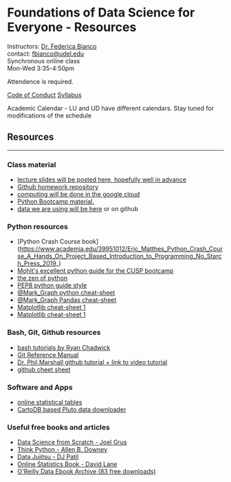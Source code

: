 # Foundations of Data Science for Everyone - Resources



Instructors: [Dr. Federica Bianco](http://fbb.space)  
contact: fbianco@udel.edu  
Synchronous online class  
Mon-Wed 3:35-4:50pm  
  
  
Attendence is required.

[Code of Conduct](https://docs.google.com/document/d/1j5WShxx9xY_WzStYMmg4Lp6GBIr9VmSG2wbg_e4o9Qs/edit#)
[Syllabus](https://docs.google.com/document/d/15JxJ7uJTIUoPM7wXOq5QeLASpOlVN64bz-YdgJqgN7Y/edit?usp=sharing)

Academic Calendar - LU and UD have different calendars. Stay tuned for modifications of the schedule
    
## Resources

---------

### Class material

*   [lecture slides will be posted here, hopefully well in advance](https://slides.com/federicabianco/decks/fdsfe)
*   [Github homework repository](https://github.com/fedhere/FDSfE)
*   [computing will be done in the google cloud](https://colab.research.google.com/notebooks/intro.ipynb#recent=true)
*   [Python Bootcamp material.](https://github.com/fedhere/PyBOOT)
*   [data we are using will be here](data) or on github

### Python resources

*   [Python Crash Course book] (https://www.academia.edu/39951012/Eric_Matthes_Python_Crash_Course_A_Hands_On_Project_Based_Introduction_to_Programming_No_Starch_Press_2019_)
*   [Mohit's excellent python guide for the CUSP bootcamp](https://sharmamohit.com/work/courses/ucsl/)
*   [the zen of python](https://www.python.org/dev/peps/pep-0020/)
*   [PEP8 python guide style](https://www.python.org/dev/peps/pep-0008/)
*   [@Mark\_Graph python cheat-sheet](https://drive.google.com/drive/folders/1hwRBD61Zc0_wcq_hpBKF6g60pMDiVJww)
*   [@Mark\_Graph Pandas cheat-sheet](https://drive.google.com/drive/folders/1hwRBD61Zc0_wcq_hpBKF6g60pMDiVJww)
*   [Matplotlib cheat-sheet 1](https://matplotlib.org/cheatsheets/_images/cheatsheets-1.png)
*   [Matplotlib cheat-sheet 1](https://matplotlib.org/cheatsheets/_images/cheatsheets-2.png)

### Bash, Git, Github resources

*   [bash tutorials by Ryan Chadwick](http://ryanstutorials.net/linuxtutorial/)
*   [Git Reference Manual](https://git-scm.com/doc)
*   [Dr. Phil Marshall github tutorial + link to video tutorial](https://github.com/drphilmarshall/GettingStarted#contributing)
*   [github cheet sheet](https://education.github.com/git-cheat-sheet-education.pdf)

### Software and Apps

*   [online statistical tables](https://home.ubalt.edu/ntsbarsh/Business-stat/StatistialTables.pdf)
*   [CartoDB based Pluto data downloader](http://chriswhong.github.io/plutoplus/)

### Useful free books and articles

*   [Data Science from Scratch - Joel Grus](https://www.m-fozouni.ir/wp-content/uploads/2020/08/Joel_Grus_Data_Science_from_Scratch_First_Princ.pdf)
*   [Think Python - Allen B. Downey](http://greenteapress.com/thinkpython/thinkpython.pdf)
*   [Data Jujitsu - DJ Patil](https://documents.pub/document/data-jujitsu.html)
*   [Online Statistics Book - David Lane](http://onlinestatbook.com/)
*   [O'Reilly Data Ebook Archive (83 free downloads)](https://www.oreilly.com/data/free/archive.html)
